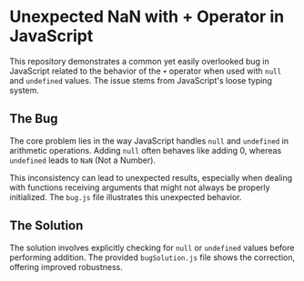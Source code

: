 # Unexpected NaN with + Operator in JavaScript

This repository demonstrates a common yet easily overlooked bug in JavaScript related to the behavior of the `+` operator when used with `null` and `undefined` values.  The issue stems from JavaScript's loose typing system.

## The Bug

The core problem lies in the way JavaScript handles `null` and `undefined` in arithmetic operations.  Adding `null` often behaves like adding 0, whereas `undefined` leads to `NaN` (Not a Number).

This inconsistency can lead to unexpected results, especially when dealing with functions receiving arguments that might not always be properly initialized.  The `bug.js` file illustrates this unexpected behavior.

## The Solution

The solution involves explicitly checking for `null` or `undefined` values before performing addition. The provided `bugSolution.js` file shows the correction, offering improved robustness.